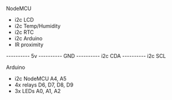 NodeMCU
- i2c LCD
- i2c Temp/Humidity
- i2c RTC
- i2c Arduino
- IR proximity

---------- 5v
---------- GND
---------- i2c CDA
---------- i2c SCL

Arduino
- i2c NodeMCU A4, A5
- 4x relays D6, D7, D8, D9
- 3x LEDs A0, A1, A2